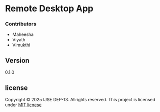 # Remote Desktop App

### Contributors

- Maheesha
- Viyath
- Vimukthi

## Version
0.1.0

## license
Copyright &copy; 2025 IJSE DEP-13. Allrights reserved.
This project is licensed under [MIT licnese](license.txt)

